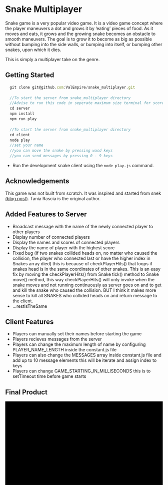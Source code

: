 # Snake Multiplayer

Snake game is a very popular video game. It is a video game concept where the player maneuvers a dot and grows it by ‘eating’ pieces of food. As it moves and eats, it grows and the growing snake becomes an obstacle to smooth maneuvers. The goal is to grow it to become as big as possible without bumping into the side walls, or bumping into itself, or bumping other snakes, upon which it dies.

This is simply a multiplayer take on the genre.

## Getting Started

```javascript
  git clone git@github.com:ValEmpire/snake_multiplayer.git

  //To start the server from snake_multiplayer directory
  //Advise to run this code in seperate maximum size terminal for scoreboards
  cd server
  npm install
  npm run play

  //To start the server from snake_multiplayer directory
  cd client
  node play
  //set your name
  //you can move the snake by pressing wasd keys
  //you can send messages by pressing 0 - 9 keys
```
- Run the development snake client using the `node play.js` command.

## Acknowledgements
This game was not built from scratch. It was inspired and started from snek [(blog post)](https://www.taniarascia.com/snake-game-in-javascript/). Tania Rascia is the original author.

## Added Features to Server
- Broadcast message with the name of the newly connected player to other players
- Display number of connected players
- Display the names and scores of connected players 
- Display the name of player with the highest score
- Fixed bug (if two snakes collided heads on, no matter who caused the collision, the player who connected last or have the higher index in Snakes array died) this is because of checkPlayerHits() that loops if snakes head is in the same coordinates of other snakes. This is an easy fix by moving the checkPlayerHits() from Snake tick() method to Snake move() method, this way checkPlayerHits() will only invoke when the snake moves and not running continuously as server goes on and to get and kill the snake who caused the collision. BUT I think it makes more sense to kill all SNAKES who collided heads on and return message to the client.
- ...restIsTheSame

## Client Features
- Players can manually set their names before starting the game
- Players recieves messages from the server
- Players can change the maximum length of name by configuring PLAYER_NAME_LENGTH inside the constant.js file
- Players can also change the MESSAGES array inside constant.js file and add up to 10 message elements this will be iterate and assign index to keys
- Players can change GAME_STARTING_IN_MILLISECONDS this is to setTimeout time before game starts

## Final Product

![Final Product](https://raw.githubusercontent.com/ValEmpire/files/main/zoom_0.gif "Final Product")

